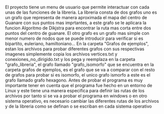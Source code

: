 El proyecto tiene un menu de usuario que permite interactuar con cada unas de las funciones de la libreria. La libreria consta de dos grafos uno es un grafo que representa de manera aproximada el mapa del centro de Guanare con sus puntos mas imprtantes, a este grafo se le aplicara la funcion Algoritmo de Dikjstra para encontrar la ruta mas corta entre dos puntos del centro de guanare. El otro grafo es un grafo mas simple con menor numero de nodos que se puede introducir para verificar si es bipartito, euleriano, hamiltoniano... En la carpeta "Grafos de ejemplos", estan los archivos para probar diferentes grafos con sus respectivas imagenes simplemente copia los archivos vertices.txt y conexiones_no_dirigido.txt y los pega y reemplaza en la carpeta "grafo_libreria", el grafo llamado "grafo_isomorfo" que se encuentra en la carpeta grafos de ejemplos, es el grafo que se va a comparar con el resto de grafos para probar si es isomorfo, el unico grafo ismorfo a este es el grafo llamado grafo hexagono. Antes de probar el programa es muy importante tener en cuenta que el programa fue hecho en un entorno de Linux y este tiene una manera especifica para definir las rutas de los archivos por tanto si se va a probar el programa en windows o en otro sistema operativo, es necesario cambiar las diferentes rutas de los archivos y de la libreria como se definan o se escriban en cada sistema operativo
